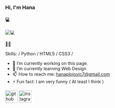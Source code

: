 ### Hi, I'm Hana
#### 💻
![💻](https://cdn.dribbble.com/users/1396198/screenshots/4422089/code.gif)

👩‍💻

Skills: / Python / HTML5 / CSS3 / 

- 🔭 I’m currently working on this page. 
- 🌱 I’m currently learning Web Design 
- 📫 How to reach me: hanaplojovic7@gmail.com 
- ⚡ Fun fact: I am very funny ( At least I think ) 


[<img src='https://cdn.jsdelivr.net/npm/simple-icons@3.0.1/icons/github.svg' alt='github' height='40'>](https://github.com/plojovichana)  [<img src='https://cdn.jsdelivr.net/npm/simple-icons@3.0.1/icons/instagram.svg' alt='instagram' height='40'>](https://www.instagram.com/hanaplojovic/)  

